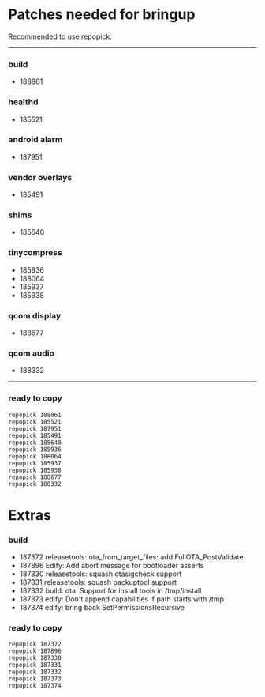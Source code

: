 # Patches needed for bringup

Recommended to use repopick.

-----

### build

- 188861

### healthd

- 185521

### android alarm

- 187951

### vendor overlays

- 185491

### shims

- 185640

### tinycompress

- 185936
- 188064
- 185937
- 185938

### qcom display

- 188677

### qcom audio

- 188332

-----

### ready to copy

    repopick 188861
    repopick 185521
    repopick 187951
    repopick 185491
    repopick 185640
    repopick 185936
    repopick 188064
    repopick 185937
    repopick 185938
    repopick 188677
    repopick 188332

# Extras

### build
- 187372	releasetools: ota_from_target_files: add FullOTA_PostValidate
- 187896	Edify: Add abort message for bootloader asserts
- 187330	releasetools: squash otasigcheck support
- 187331	releasetools: squash backuptool support
- 187332	build: ota: Support for install tools in /tmp/install
- 187373	edify: Don't append capabilities if path starts with /tmp
- 187374	edify: bring back SetPermissionsRecursive

### ready to copy

    repopick 187372
    repopick 187896
    repopick 187330
    repopick 187331
    repopick 187332
    repopick 187373
    repopick 187374

